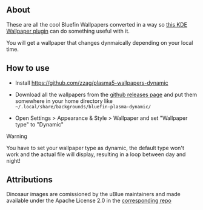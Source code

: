 ## About
These are all the cool Bluefin Wallpapers converted in a way so [this KDE Wallpaper plugin](https://github.com/zzag/plasma5-wallpapers-dynamic) can do something useful with it.

You will get a wallpaper that changes dynmaically depending on your local time.


## How to use

- Install https://github.com/zzag/plasma5-wallpapers-dynamic

- Download all the wallpapers from the [github releases page](https://github.com/renner0e/plasma-bluefin-wallpaper/releases) and put them somewhere in your home directory like `~/.local/share/backgrounds/bluefin-plasma-dynamic/`

- Open Settings > Appearance & Style > Wallpaper and set "Wallpaper type" to "Dynamic"

> [!WARNING]
> You have to set your wallpaper type as dynamic, the default type won't work and the actual file will display, resulting in a loop between day and night!


## Attributions
Dinosaur images are comissioned by the uBlue maintainers and made available under the Apache License 2.0 in the [corresponding repo](https://github.com/ublue-os/packages)
